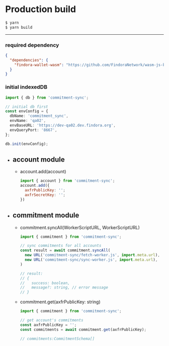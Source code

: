 <!-- 
# local testing
```bash
$ yarn
$ yarn build:dev
$ yarn start

## Available on http://127.0.0.1:8080
```

--- -->

# Production build

```bash
$ yarn
$ yarn build
```


---

### required dependency
```json
{
  "dependencies": {
    "findora-wallet-wasm": "https://github.com/FindoraNetwork/wasm-js-bindings.git#develop"
  }
}
```

### initial indexedDB
```ts
import { db } from 'commitment-sync';

// initial db first
const envConfig = {
  dbName: 'commitment_sync',
  envName: 'qa02',
  envBaseURL: 'https://dev-qa02.dev.findora.org',
  envQueryPort: '8667',
};

db.init(envConfig);
```

- ## account module
  - account.add(account)
    ```js
    import { account } from 'commitment-sync';
    account.add({
      axfrPublicKey: '';
      axfrSecretKey: '';
    })
    ```
- ## commitment module
  - commitment.syncAll(WorkerScriptURL, WorkerScriptURL)
    ```js
    import { commitment } from 'commitment-sync';

    // sync commitments for all accounts
    const result = await commitment.syncAll(
      new URL('commitment-sync/fetch-worker.js', import.meta.url),
      new URL('commitment-sync/sync-worker.js', import.meta.url),
    )

    // result:
    // {
    //   success: boolean,
    //   message?: string, // error message
    // }
    ```

  - commitment.get(axfrPublicKey: string)
    ```js
    import { commitment } from 'commitment-sync';

    // get account's commitments
    const axfrPublicKey = '';
    const commitments = await commitment.get(axfrPublicKey);

    // commitments:CommitmentSchema[]
    ```